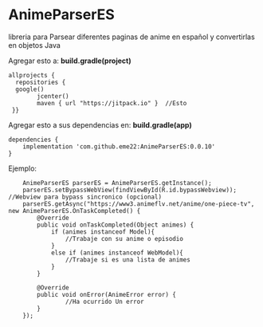 # AnimeParserES
libreria para Parsear diferentes paginas de anime en español y convertirlas en objetos Java

Agregar esto a: **build.gradle(project)**
  

    allprojects {
      repositories {  
      google()  
            jcenter()  
            maven { url "https://jitpack.io" }  //Esto
     }}

Agregar esto a sus dependencias en: **build.gradle(app)**
  

    dependencies {  
	    implementation 'com.github.eme22:AnimeParserES:0.0.10'
    }
    
Ejemplo: 
  
        AnimeParserES parserES = AnimeParserES.getInstance();
        parserES.setBypassWebView(findViewById(R.id.bypassWebview)); //Webview para bypass sincronico (opcional)
        parserES.getAsync("https://www3.animeflv.net/anime/one-piece-tv", new AnimeParserES.OnTaskCompleted() {
            @Override
            public void onTaskCompleted(Object animes) {
                if (animes instanceof Model){
                    //Trabaje con su anime o episodio
                }
                else if (animes instanceof WebModel){
                    //Trabaje si es una lista de animes
                }
            }

            @Override
            public void onError(AnimeError error) {
                    //Ha ocurrido Un error
            }
        });

